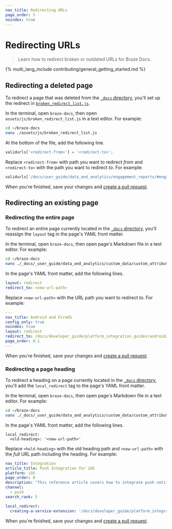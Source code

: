 ```yaml
---
nav_title: Redirecting URLs
page_order: 5
noindex: true
---
```


# Redirecting URLs

> Learn how to redirect broken or outdated URLs for Braze Docs.

{% multi_lang_include contributing/general_getting_started.md %}

## Redirecting a deleted page

To redirect a page that was deleted from the [`_docs` directory](https://github.com/braze-inc/braze-docs/tree/develop/_docs), you'll set up the redirect in [`broken_redirect_list.js`](https://github.com/Appboy/braze-docs/blob/develop/assets/js/broken_redirect_list.js). 

In the terminal, open `braze-docs`, then open `assets/js/broken_redirect_list.js` in a text editor. For example:

```bash
cd ~/braze-docs
nano ./assets/js/broken_redirect_list.js
```

At the bottom of the file, add the following line.

```javascript
validurls['<redirect-from>'] = '<redirect-to>';
```

Replace `<redirect-from>` with path you want to redirect _from_ and `<redirect-to>` with the path you want to redirect _to_. For example:

```javascript
validurls['/docs/user_guide/data_and_analytics/engagement_reports/#engagement-reports'] = '/docs/user_guide/data_and_analytics/your_reports/engagement_reports/#engagement-reports';
```

When you're finished, save your changes and [create a pull request](../_github/creating_a_pull_request.md).

## Redirecting an existing page

### Redirecting the entire page

To redirect an entire page currently located in the [`_docs` directory](https://github.com/braze-inc/braze-docs/tree/develop/_docs), you'll reassign the `layout` tag in the page's YAML front matter.

In the terminal, open `braze-docs`, then open page's Markdown file in a text editor. For example:

```bash
cd ~/braze-docs
nano ./_docs/_user_guide/data_and_analytics/custom_data/custom_attributes/array_of_objects.md
```

In the page's YAML front matter, add the following lines.

```yaml
layout: redirect
redirect_to: <new-url-path>
```

Replace `<new-url-path>` with the URL path you want to redirect _to_. For example:

```yaml
---
nav_title: Android and FireOS
config_only: true
noindex: true
layout: redirect
redirect_to: /docs/developer_guide/platform_integration_guides/android/initial_sdk_setup/android_sdk_integration/
page_order: 0.1
---
```

When you're finished, save your changes and [create a pull request](../_github/creating_a_pull_request.md).

### Redirecting a page heading

To redirect a heading on a page currently located in the [`_docs` directory](https://github.com/braze-inc/braze-docs/tree/develop/_docs), you'll add the `local_redirect` tag to the page's YAML front matter. 

In the terminal, open `braze-docs`, then open page's Markdown file in a text editor. For example:

```bash
cd ~/braze-docs
nano ./_docs/_user_guide/data_and_analytics/custom_data/custom_attributes/array_of_objects.md
```

In the page's YAML front matter, add the following lines.

```
local_redirect:
  <old-heading>: '<new-url-path>'
```

Replace `<hold-heading>` with the old heading path and `<new-url-path>` with the _full_ URL path including the heading. For example:

```yaml
nav_title: Integration
article_title: Push Integration for iOS
platform: iOS
page_order: 0
description: "This reference article covers how to integrate push notifications in your iOS application."
channel:
  - push
search_rank: 5

local_redirect:
  creating-a-service-extension: '/docs/developer_guide/platform_integration_guides/ios/push_notifications/rich/#creating-a-service-extension'
```

When you're finished, save your changes and [create a pull request](../_github/creating_a_pull_request.md).
